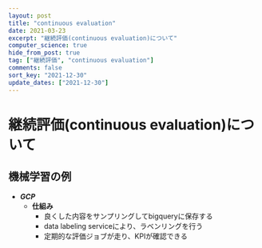 ```yaml
---
layout: post
title: "continuous evaluation"
date: 2021-03-23
excerpt: "継続評価(continuous evaluation)について"
computer_science: true
hide_from_post: true
tag: ["継続評価", "continuous evaluation"]
comments: false
sort_key: "2021-12-30"
update_dates: ["2021-12-30"]
---
```


# 継続評価(continuous evaluation)について

## 機械学習の例
 - ***GCP***
   - **仕組み**
	 - 良くした内容をサンプリングしてbigqueryに保存する
	 - data labeling serviceにより、ラベンリングを行う
	 - 定期的な評価ジョブが走り、KPIが確認できる

